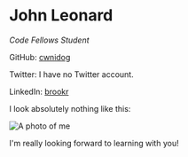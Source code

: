 # John Leonard
_Code Fellows Student_

GitHub: [cwnidog](https://github.com/cwnidog)

Twitter: I have no Twitter account.

LinkedIn: [brookr](https://www.linkedin.com/pub/john-leonard-pmp/4/995/ba7)

I look absolutely nothing like this:

![A photo of me](https://www.dropbox.com/s/wnm41yv4il1hj6u/JohnPhoto080214.jpg)

I'm really looking forward to learning with you!

